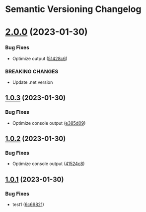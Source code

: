 # Semantic Versioning Changelog

# [2.0.0](https://github.com/tinohager/test-automatic-release1/compare/v1.0.3...v2.0.0) (2023-01-30)


### Bug Fixes

* Optimize output ([51428c6](https://github.com/tinohager/test-automatic-release1/commit/51428c628e001938980ffe6120a748cb99f68e96))


### BREAKING CHANGES

* Update .net version

## [1.0.3](https://github.com/tinohager/test-automatic-release1/compare/v1.0.2...v1.0.3) (2023-01-30)


### Bug Fixes

* Optimize console output ([e385d09](https://github.com/tinohager/test-automatic-release1/commit/e385d0944ee3a892d4832438b6e7a718c5f65ea2))

## [1.0.2](https://github.com/tinohager/test-automatic-release1/compare/v1.0.1...v1.0.2) (2023-01-30)


### Bug Fixes

* Optimize console output ([41524c8](https://github.com/tinohager/test-automatic-release1/commit/41524c83045c8ba504ab2b94624f17f974bfb8d8))

## [1.0.1](https://github.com/tinohager/test-automatic-release1/compare/v1.0.0...v1.0.1) (2023-01-30)


### Bug Fixes

* test1 ([6c69821](https://github.com/tinohager/test-automatic-release1/commit/6c69821b760764ae94f22b42667cd1eef2d72509))
